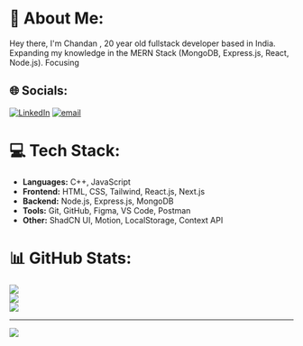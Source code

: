 # 💫 About Me:
Hey there, I'm Chandan , 20 year old fullstack developer based in India. Expanding my knowledge in the MERN Stack (MongoDB, Express.js, React, Node.js). Focusing


## 🌐 Socials:
[![LinkedIn](https://img.shields.io/badge/LinkedIn-%230077B5.svg?logo=linkedin&logoColor=white)](https://linkedin.com/in/https://www.linkedin.com/in/chandanmehto) [![email](https://img.shields.io/badge/Email-D14836?logo=gmail&logoColor=white)](mailto:mehtochandanbusiness@gmail.com) 

# 💻 Tech Stack:
- **Languages:** C++, JavaScript
- **Frontend:** HTML, CSS, Tailwind, React.js, Next.js
- **Backend:** Node.js, Express.js, MongoDB
- **Tools:** Git, GitHub, Figma, VS Code, Postman
- **Other:** ShadCN UI, Motion, LocalStorage, Context API
# 📊 GitHub Stats:
![](https://github-readme-stats.vercel.app/api?username=iChandanMehto&theme=blue_navy&hide_border=false&include_all_commits=false&count_private=false)<br/>
![](https://nirzak-streak-stats.vercel.app/?user=iChandanMehto&theme=blue_navy&hide_border=false)<br/>
![](https://github-readme-stats.vercel.app/api/top-langs/?username=iChandanMehto&theme=blue_navy&hide_border=false&include_all_commits=false&count_private=false&layout=compact)

---
[![](https://visitcount.itsvg.in/api?id=iChandanMehto&icon=0&color=0)](https://visitcount.itsvg.in)

<!-- Proudly created with GPRM ( https://gprm.itsvg.in ) -->
